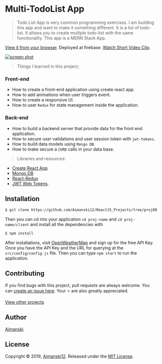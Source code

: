 # Multi-TodoList App

> Todo List App is very common programming exercises. I am building this app and want to make it something different. It is a list of todo-list. It allows you to create multiple todo-list with the same functionality. This app is a MERN Stack App. 

[View it from your browser](https://aimanski-multiapp.herokuapp.com/). Deployed at firebase.
[Watch Short Video Clip](https://www.youtube.com/watch?v=RT3m9PTgPb8).

<div float="left">
  <a href="https://www.youtube.com/watch?v=RT3m9PTgPb8">
    <img src="https://user-images.githubusercontent.com/32781697/59612982-ae6f0c80-90e3-11e9-9132-340ff4deb5fe.png" alt="screen shot">
  </a>
</div>

> Things I learned in this project;
### Front-end
* How to create a front-end application using create react app.
* How to add animations when user triggers event.
* How to create a responsive UI.
* How to user `Redux` for state management inside the application.

### Back-end
* How to build a backend server that provide data for the front end application.
* How to secure user validations and user session token with `jwt-tokens`. 
* How to build data models using `Mongo DB`.
* How to make secure a `CURD` calls in your data base. 


> Libraries and resources:
  * [Create React App](https://facebook.github.io/create-react-app/docs/getting-started)
  * [Mongo DB](https://www.mongodb.com/)
  * [React-Redux](https://redux.js.org/basics/usage-with-react)
  * [JWT Web Tokens](https://jwt.io/).

## Installation

```bash
$ git clone https://github.com/Aimanski12/ReactJS_Projects/tree/proj08 proj-name
```

Then you can cd into your application `cd proj-name` and `cd proj-name/client` and install all the dependencies with
```bash
$ npm install 
```

After installations, visit [OpenWeatherMap](https://openweathermap.org/) and sign up for the free API Key. Once you have the API Key and the URL for querying at the `src/config/config.js` file. Then you can type `npm start` to run the application.

## Contributing

If you find bugs with this project, pull requests are always welcome. You can [create an issue here](https://github.com/Aimanski12/MyReactNativeProjects/issues/new).
Your :star: are also greatly appreciated.

[View other projects](https://github.com/Aimanski12/MyReactNativeProjects)

## Author

[Aimanski](https://github.com/Aimanski12).

## License 

Copyright © 2019, [Aimanski12](https://github.com/Aimanski12).
Released under the [MIT License](LICENSE).




